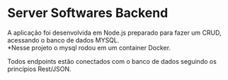 # Server Softwares Backend



A aplicação foi desenvolvida em Node.js preparado para fazer um CRUD, acessando o banco de dados MYSQL.  
*Nesse projeto o mysql rodou em um container Docker.

Todos endpoints estão conectados com o banco de dados seguindo os princípios Rest/JSON.

